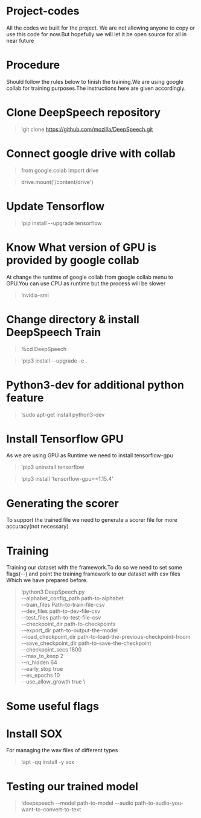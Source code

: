 # Project-codes
All the codes we built for the project.
We are not allowing anyone to copy or use this code for now.But hopefully we will let it be open source for all in near future

# Procedure
Should follow the rules below to finish the training.We are using google collab for training purposes.The instructions here are given accordingly.

# Clone DeepSpeech repository

> !git clone https://github.com/mozilla/DeepSpeech.git

# Connect google drive  with collab

>from google.colab import drive

>drive.mount('/content/drive')

# Update Tensorflow

>!pip install --upgrade tensorflow

# Know What version of GPU is provided by google collab
At change the runtime of google collab from google collab menu to GPU.You can use CPU as runtime but the process will be slower 

>!nvidia-smi

# Change directory & install DeepSpeech Train

>%cd DeepSpeech

>!pip3 install --upgrade -e .

# Python3-dev for additional python feature

>!sudo apt-get install python3-dev

# Install Tensorflow GPU

As we are using GPU as Runtime we need to install tensorflow-gpu

>!pip3 uninstall tensorflow

>!pip3 install 'tensorflow-gpu==1.15.4'

# Generating the scorer
To support the trained file we need to generate a scorer file for more accuracy(not necessary)

# Training
Training our dataset with the framework.To do so we need to set some flags(--) and point the training framework to our dataset with csv files Which we have prepared before.

>!python3 DeepSpeech.py \
--alphabet_config_path path-to-alphabet \
  --train_files Path-to-train-file-csv \
  --dev_files path-to-dev-file-csv \
  --test_files path-to-test-file-csv \
  --checkpoint_dir path-to-checkpoints \
  --export_dir path-to-output-the-model \
  --load_checkpoint_dir path-to-load-the-previous-checkpoint-froom \
  --save_checkpoint_dir path-to-save-the-checkpoint \
  --checkpoint_secs 1800 \
  --max_to_keep 2 \
  --n_hidden 64 \
  --early_stop true \
  --es_epochs 10 \
  --use_allow_growth true \
  
  # Some useful flags
  
  # Install SOX
  For managing the wav files of different types
  
  >!apt -qq install -y sox
  
  # Testing our trained model
  
 > !deepspeech --model path-to-model --audio path-to-audio-you-want-to-convert-to-text
  
  
  


  
  



